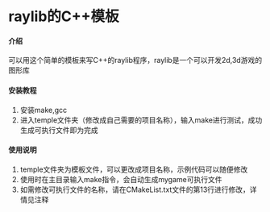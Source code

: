 # raylib的C++模板

#### 介绍
可以用这个简单的模板来写C++的raylib程序，raylib是一个可以开发2d,3d游戏的图形库

#### 安装教程

1.  安装make,gcc 
2.  进入temple文件夹（修改成自己需要的项目名称），输入make进行测试，成功生成可执行文件即为完成

#### 使用说明

1.  temple文件夹为模板文件，可以更改成项目名称，示例代码可以随便修改
2.  使用时在主目录输入make指令，会自动生成mygame可执行文件
3.  如需修改可执行文件的名称，请在CMakeList.txt文件的第13行进行修改，详情见注释